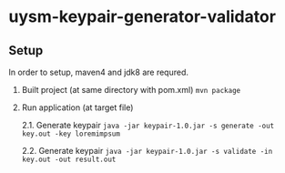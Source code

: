 # uysm-keypair-generator-validator
## Setup

In order to setup, maven4 and jdk8 are requred.

 1. Built project (at same directory with pom.xml)
    `mvn package`
 2. Run application (at target file)

    2.1. Generate keypair
    `java -jar keypair-1.0.jar -s generate -out key.out -key loremimpsum`
    
    2.2. Generate keypair
    `java -jar keypair-1.0.jar -s validate -in key.out -out result.out`